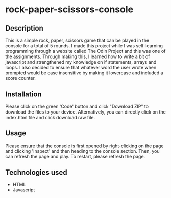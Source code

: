 # rock-paper-scissors-console

## Description
This is a simple rock, paper, scissors game that can be played in the console for a total of 5 rounds. I made this project while I was self-learning programming through a website called The Odin Project and this was one of the assignments. Through making this, I learned how to write a bit of javascript and strengthened my knowledge on if statements, arrays and loops. I also decided to ensure that whatever word the user wrote when prompted would be case insensitive by making it lowercase and included a score counter.

## Installation 
Please click on the green 'Code' button and click "Download ZIP" to download the files to your device. Alternatively, you can directly click on the index.html file and click download raw file.

## Usage
Please ensure that the console is first opened by right-clicking on the page and clicking 'Inspect' and then heading to the console section. Then, you can refresh the page and play. To restart, please refresh the page.

## Technologies used
- HTML
- Javascript
